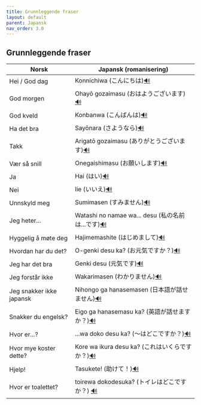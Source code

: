 ```yaml
---
title: Grunnleggende fraser
layout: default
parent: Japansk
nav_order: 3.0
---
```


## Grunnleggende fraser

<table>
  <thead>
    <tr>
      <th>Norsk</th>
      <th>Japansk (romanisering)</th>
    </tr>
  </thead>
  <tbody>
    <tr>
      <td>Hei / God dag</td>
      <td>Konnichiwa (こんにちは)<a href="https://papago.naver.com/?sk=ja&tk=en&hn=0&st=こんにちは" target="_blank" rel="noopener noreferrer">🔊</a></td>
    </tr>
    <tr>
      <td>God morgen</td>
      <td>Ohayō gozaimasu (おはようございます)<a href="https://papago.naver.com/?sk=ja&tk=en&hn=0&st=おはようございます" target="_blank" rel="noopener noreferrer">🔊</a></td>
    </tr>
    <tr>
      <td>God kveld</td>
      <td>Konbanwa (こんばんは)<a href="https://papago.naver.com/?sk=ja&tk=en&hn=0&st=こんばんは" target="_blank" rel="noopener noreferrer">🔊</a></td>
    </tr>
    <tr>
      <td>Ha det bra</td>
      <td>Sayōnara (さようなら)<a href="https://papago.naver.com/?sk=ja&tk=en&hn=0&st=さようなら" target="_blank" rel="noopener noreferrer">🔊</a></td>
    </tr>
    <tr>
      <td>Takk</td>
      <td>Arigatō gozaimasu (ありがとうございます)<a href="https://papago.naver.com/?sk=ja&tk=en&hn=0&st=ありがとうございます" target="_blank" rel="noopener noreferrer">🔊</a></td>
    </tr>
    <tr>
      <td>Vær så snill</td>
      <td>Onegaishimasu (お願いします)<a href="https://papago.naver.com/?sk=ja&tk=en&hn=0&st=お願いします" target="_blank" rel="noopener noreferrer">🔊</a></td>
    </tr>
    <tr>
      <td>Ja</td>
      <td>Hai (はい)<a href="https://papago.naver.com/?sk=ja&tk=en&hn=0&st=はい" target="_blank" rel="noopener noreferrer">🔊</a></td>
    </tr>
    <tr>
      <td>Nei</td>
      <td>Iie (いいえ)<a href="https://papago.naver.com/?sk=ja&tk=en&hn=0&st=いいえ" target="_blank" rel="noopener noreferrer">🔊</a></td>
    </tr>
    <tr>
      <td>Unnskyld meg</td>
      <td>Sumimasen (すみません)<a href="https://papago.naver.com/?sk=ja&tk=en&hn=0&st=すみません" target="_blank" rel="noopener noreferrer">🔊</a></td>
    </tr>
    <tr>
      <td>Jeg heter...</td>
      <td>Watashi no namae wa... desu (私の名前は...です)<a href="https://papago.naver.com/?sk=ja&tk=en&hn=0&st=私の名前は...です" target="_blank" rel="noopener noreferrer">🔊</a></td>
    </tr>
    <tr>
      <td>Hyggelig å møte deg</td>
      <td>Hajimemashite (はじめまして)<a href="https://papago.naver.com/?sk=ja&tk=en&hn=0&st=はじめまして" target="_blank" rel="noopener noreferrer">🔊</a></td>
    </tr>
    <tr>
      <td>Hvordan har du det?</td>
      <td>O-genki desu ka? (お元気ですか？)<a href="https://papago.naver.com/?sk=ja&tk=en&hn=0&st=お元気ですか" target="_blank" rel="noopener noreferrer">🔊</a></td>
    </tr>
    <tr>
      <td>Jeg har det bra</td>
      <td>Genki desu (元気です)<a href="https://papago.naver.com/?sk=ja&tk=en&hn=0&st=元気です" target="_blank" rel="noopener noreferrer">🔊</a></td>
    </tr>
    <tr>
      <td>Jeg forstår ikke</td>
      <td>Wakarimasen (わかりません)<a href="https://papago.naver.com/?sk=ja&tk=en&hn=0&st=わかりません" target="_blank" rel="noopener noreferrer">🔊</a></td>
    </tr>
    <tr>
      <td>Jeg snakker ikke japansk</td>
      <td>Nihongo ga hanasemasen (日本語が話せません)<a href="https://papago.naver.com/?sk=ja&tk=en&hn=0&st=日本語が話せません" target="_blank" rel="noopener noreferrer">🔊</a></td>
    </tr>
    <tr>
      <td>Snakker du engelsk?</td>
      <td>Eigo ga hanasemasu ka? (英語が話せますか？)<a href="https://papago.naver.com/?sk=ja&tk=en&hn=0&st=英語が話せますか" target="_blank" rel="noopener noreferrer">🔊</a></td>
    </tr>
    <tr>
      <td>Hvor er...?</td>
      <td>...wa doko desu ka? (〜はどこですか？)<a href="https://papago.naver.com/?sk=ja&tk=en&hn=0&st=〜はどこですか" target="_blank" rel="noopener noreferrer">🔊</a></td>
    </tr>
    <tr>
      <td>Hvor mye koster dette?</td>
      <td>Kore wa ikura desu ka? (これはいくらですか？)<a href="https://papago.naver.com/?sk=ja&tk=en&hn=0&st=これはいくらですか" target="_blank" rel="noopener noreferrer">🔊</a></td>
    </tr>
    <tr>
      <td>Hjelp!</td>
      <td>Tasukete! (助けて！)<a href="https://papago.naver.com/?sk=ja&tk=en&hn=0&st=助けて" target="_blank" rel="noopener noreferrer">🔊</a></td>
    </tr>
    <tr>
        <td>Hvor er toalettet?</td>
        <td>toirewa dokodesuka? (トイレはどこですか？) <a href="https://papago.naver.com/?sk=ja&tk=en&st=%E3%83%88%E3%82%A4%E3%83%AC%E3%81%AF%E3%81%A9%E3%81%93%E3%81%A7%E3%81%99%E3%81%8B%EF%BC%9F" target="_blank" rel="noopener noreferrer">🔊</a></td>
    </tr>
  </tbody>
</table>
